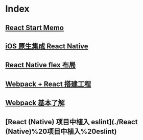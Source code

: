 # Index

## [React Start Memo](./React%20Start%20Memo.md)
## [iOS 原生集成 React Native](./iOS%20原生集成%20React%20Native.md)
## [React Native flex 布局](./React%20Native%20flex%20布局.md)
## [Webpack + React 搭建工程](./Webpack%20+%20React%20搭建工程.md)
## [Webpack 基本了解](./Webpack基本了解.md)
## [React (Native) 项目中植入 eslint](./React (Native)%20项目中植入%20eslint)


